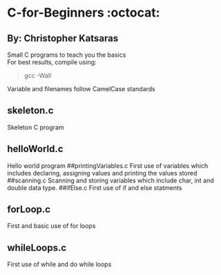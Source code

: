 # C-for-Beginners :octocat:
## By: Christopher Katsaras
Small C programs to teach you the basics  
For best results, compile using:
> gcc -Wall
  
Variable and filenames follow CamelCase standards 
## skeleton.c
Skeleton C program
## helloWorld.c
Hello world program
##printingVariables.c
First use of variables which includes declaring, assigning values and printing the values stored
##scanning.c
Scanning and storing variables which include char, int and double data type.
##ifElse.c
First use of if and else statments
## forLoop.c
First and basic use of for loops
## whileLoops.c
First use of while and do while loops

